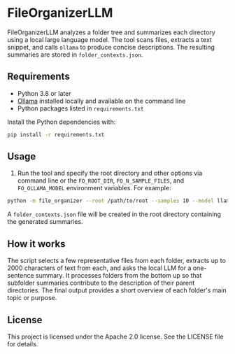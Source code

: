 # FileOrganizerLLM

FileOrganizerLLM analyzes a folder tree and summarizes each directory using a local large language model. The tool scans files, extracts a text snippet, and calls `ollama` to produce concise descriptions. The resulting summaries are stored in `folder_contexts.json`.

## Requirements

- Python 3.8 or later
- [Ollama](https://github.com/jmorganca/ollama) installed locally and available on the command line
- Python packages listed in `requirements.txt`

Install the Python dependencies with:

```bash
pip install -r requirements.txt
```

## Usage

1. Run the tool and specify the root directory and other options via command line or the `FO_ROOT_DIR`, `FO_N_SAMPLE_FILES`, and `FO_OLLAMA_MODEL` environment variables. For example:

```bash
python -m file_organizer --root /path/to/root --samples 10 --model llama3 --verbose
```

A `folder_contexts.json` file will be created in the root directory containing the generated summaries.

## How it works

The script selects a few representative files from each folder, extracts up to 2000 characters of text from each, and asks the local LLM for a one-sentence summary. It processes folders from the bottom up so that subfolder summaries contribute to the description of their parent directories. The final output provides a short overview of each folder's main topic or purpose.

## License

This project is licensed under the Apache 2.0 license. See the LICENSE file for details.
